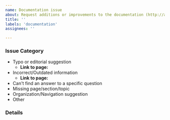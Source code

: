 ```yaml
---
name: Documentation issue
about: Request additions or improvements to the documentation (http://aka.ms/fluid)
title: ''
labels: 'documentation'
assignees: ''

---
```


<!-- For typos or other small issues, please consider submitting a PR instead of an issue -->
<!-- See the "Edit this page" link at the bottom of the page in the docs -->

### Issue Category
<!-- Choose one, delete the rest -->

- Typo or editorial suggestion <!-- consider submitting a PR instead of opening this issue! -->
  - **Link to page:**
- Incorrect/Outdated information
  - **Link to page:**
- Can't find an answer to a specific question
- Missing page/section/topic
- Organization/Navigation suggestion
- Other

### Details
<!-- Please put specific details about the typo, error, missing info, suggestion, etc here-->


<!-- By filing an Issue, you are expected to comply with the Code of Conduct: https://github.com/microsoft/FluidFramework/blob/master/CODE_OF_CONDUCT.md -->

<!-- Lastly, be sure to preview your issue before saving. Thanks! -->
